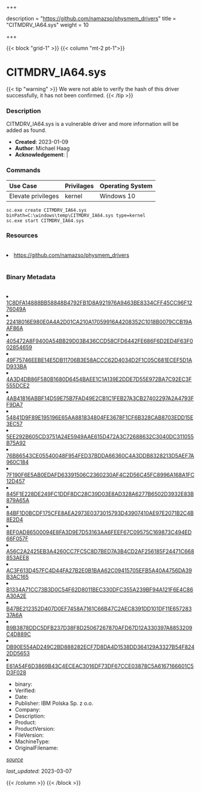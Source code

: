 +++

description = "https://github.com/namazso/physmem_drivers"
title = "CITMDRV_IA64.sys"
weight = 10

+++


{{< block "grid-1" >}}
{{< column "mt-2 pt-1">}}




# CITMDRV_IA64.sys 


{{< tip "warning" >}}
We were not able to verify the hash of this driver successfully, it has not been confirmed.
{{< /tip >}}




### Description


CITMDRV_IA64.sys is a vulnerable driver and more information will be added as found.


- **Created**: 2023-01-09
- **Author**: Michael Haag
- **Acknowledgement**:  | [](https://twitter.com/)

### Commands

| Use Case | Privilages | Operating System | 
|:---- | ---- | ---- |
| Elevate privileges | kernel | Windows 10 |

```
sc.exe create CITMDRV_IA64.sys binPath=C:\windows\temp\CITMDRV_IA64.sys type=kernel
sc.exe start CITMDRV_IA64.sys
```

### Resources
<br>


<li><a href=" https://github.com/namazso/physmem_drivers"> https://github.com/namazso/physmem_drivers</a></li>


<br>


### Binary Metadata
<br>



<li><a href="https://www.virustotal.com/gui/file/1C8DFA14888BB58848B4792FB1D8A921976A9463BE8334CFF45CC96F1276049A">1C8DFA14888BB58848B4792FB1D8A921976A9463BE8334CFF45CC96F1276049A</a></li>

<li><a href="https://www.virustotal.com/gui/file/22418016E980E0A4A2D01CA210A17059916A4208352C1018B0079CCB19AAF86A">22418016E980E0A4A2D01CA210A17059916A4208352C1018B0079CCB19AAF86A</a></li>

<li><a href="https://www.virustotal.com/gui/file/405472A8F9400A54BB29D03B436CCD58CFD6442FE686F6D2ED4F63F002854659">405472A8F9400A54BB29D03B436CCD58CFD6442FE686F6D2ED4F63F002854659</a></li>

<li><a href="https://www.virustotal.com/gui/file/49F75746EEBE14E5DB11706B3E58ACCC62D4034D2F1C05C681ECEF5D1AD933BA">49F75746EEBE14E5DB11706B3E58ACCC62D4034D2F1C05C681ECEF5D1AD933BA</a></li>

<li><a href="https://www.virustotal.com/gui/file/4A3D4DB86F580B1680D6454BAEE1C1A139E2DDE7D55E972BA7C92EC3F555DCE2">4A3D4DB86F580B1680D6454BAEE1C1A139E2DDE7D55E972BA7C92EC3F555DCE2</a></li>

<li><a href="https://www.virustotal.com/gui/file/4AB41816ABBF14D59E75B7FAD49E2CB1C1FEB27A3CB27402297A2A4793FF9DA7">4AB41816ABBF14D59E75B7FAD49E2CB1C1FEB27A3CB27402297A2A4793FF9DA7</a></li>

<li><a href="https://www.virustotal.com/gui/file/54841D9F89E195196E65AA881834804FE3678F1CF6B328CAB8703EDD15E3EC57">54841D9F89E195196E65AA881834804FE3678F1CF6B328CAB8703EDD15E3EC57</a></li>

<li><a href="https://www.virustotal.com/gui/file/5EE292B605CD3751A24E5949AAE615D472A3C72688632C3040DC311055B75A92">5EE292B605CD3751A24E5949AAE615D472A3C72688632C3040DC311055B75A92</a></li>

<li><a href="https://www.virustotal.com/gui/file/76B86543CE05540048F954FED37BDDA66360C4A3DDB8328213D5AEF7A960C184">76B86543CE05540048F954FED37BDDA66360C4A3DDB8328213D5AEF7A960C184</a></li>

<li><a href="https://www.virustotal.com/gui/file/7F190F6E5AB0EDAFD63391506C2360230AF4C2D56C45FC8996A168A1FC12D457">7F190F6E5AB0EDAFD63391506C2360230AF4C2D56C45FC8996A168A1FC12D457</a></li>

<li><a href="https://www.virustotal.com/gui/file/845F1E228DE249FC1DDF8DC28C39D03E8AD328A6277B6502D3932E83B879A65A">845F1E228DE249FC1DDF8DC28C39D03E8AD328A6277B6502D3932E83B879A65A</a></li>

<li><a href="https://www.virustotal.com/gui/file/84BF1D0BCDF175CFE8AEA2973E0373015793D43907410AE97E2071B2C4B8E2D4">84BF1D0BCDF175CFE8AEA2973E0373015793D43907410AE97E2071B2C4B8E2D4</a></li>

<li><a href="https://www.virustotal.com/gui/file/8EF0AD86500094E8FA3D9E7D53163AA6FEEF67C09575C169873C494ED66F057F">8EF0AD86500094E8FA3D9E7D53163AA6FEEF67C09575C169873C494ED66F057F</a></li>

<li><a href="https://www.virustotal.com/gui/file/A56C2A2425EB3A4260CC7FC5C8D7BED7A3B4CD2AF256185F24471C668853AEE8">A56C2A2425EB3A4260CC7FC5C8D7BED7A3B4CD2AF256185F24471C668853AEE8</a></li>

<li><a href="https://www.virustotal.com/gui/file/AC3F613D457FC4D44FA27B2E0B1BAA62C09415705EFB5A40A4756DA39B3AC165">AC3F613D457FC4D44FA27B2E0B1BAA62C09415705EFB5A40A4756DA39B3AC165</a></li>

<li><a href="https://www.virustotal.com/gui/file/B1334A71CC73B3D0C54F62D8011BEC330DFC355A239BF94A121F6E4C86A30A2E">B1334A71CC73B3D0C54F62D8011BEC330DFC355A239BF94A121F6E4C86A30A2E</a></li>

<li><a href="https://www.virustotal.com/gui/file/B47BE212352D407D0EF7458A7161C66B47C2AEC8391DD101DF11E65728337A6A">B47BE212352D407D0EF7458A7161C66B47C2AEC8391DD101DF11E65728337A6A</a></li>

<li><a href="https://www.virustotal.com/gui/file/B9B3878DDC5DFB237D38F8D25067267870AFD67D12A330397A8853209C4D889C">B9B3878DDC5DFB237D38F8D25067267870AFD67D12A330397A8853209C4D889C</a></li>

<li><a href="https://www.virustotal.com/gui/file/DB90E554AD249C2BD888282ECF7D8DA4D1538DD364129A3327B54F8242DD5653">DB90E554AD249C2BD888282ECF7D8DA4D1538DD364129A3327B54F8242DD5653</a></li>

<li><a href="https://www.virustotal.com/gui/file/E61A54F6D3869B43C4ECEAC3016DF73DF67CCE03878C5A6167166601C5D3F028">E61A54F6D3869B43C4ECEAC3016DF73DF67CCE03878C5A6167166601C5D3F028</a></li>



- binary: 
- Verified: 
- Date: 
- Publisher: IBM Polska Sp. z o.o.
- Company: 
- Description: 
- Product: 
- ProductVersion: 
- FileVersion: 
- MachineType: 
- OriginalFilename: 

[*source*](https://github.com/magicsword-io/LOLDrivers/tree/main/yaml/citmdrv_ia64.sys.yml)

*last_updated:* 2023-03-07


{{< /column >}}
{{< /block >}}
